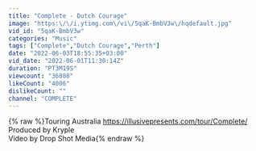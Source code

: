 ```yaml
---
title: "Complete - Dutch Courage"
image: "https:\/\/i.ytimg.com\/vi\/5qaK-BmbV3w\/hqdefault.jpg"
vid_id: "5qaK-BmbV3w"
categories: "Music"
tags: ["Complete","Dutch Courage","Perth"]
date: "2022-06-03T18:55:35+03:00"
vid_date: "2022-06-01T11:30:14Z"
duration: "PT3M19S"
viewcount: "36808"
likeCount: "4006"
dislikeCount: ""
channel: "COMPLETE"
---
```

{% raw %}Touring Australia <a rel="nofollow" target="blank" href="https://illusivepresents.com/tour/Complete/">https://illusivepresents.com/tour/Complete/</a><br />Produced by Kryple<br />Video by Drop Shot Media{% endraw %}
